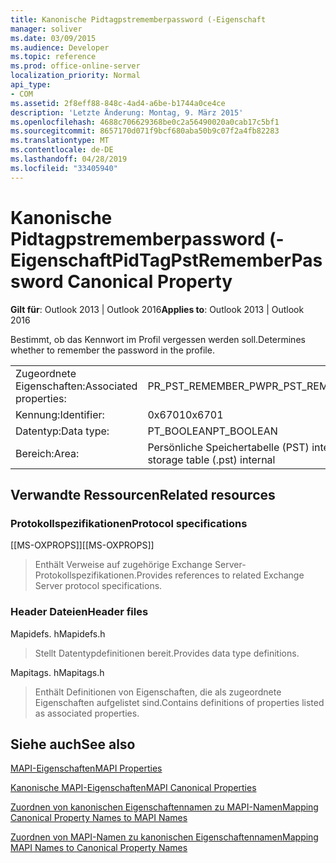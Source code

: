 ```yaml
---
title: Kanonische Pidtagpstrememberpassword (-Eigenschaft
manager: soliver
ms.date: 03/09/2015
ms.audience: Developer
ms.topic: reference
ms.prod: office-online-server
localization_priority: Normal
api_type:
- COM
ms.assetid: 2f8eff88-848c-4ad4-a6be-b1744a0ce4ce
description: 'Letzte Änderung: Montag, 9. März 2015'
ms.openlocfilehash: 4688c706629368be0c2a56490020a0cab17c5bf1
ms.sourcegitcommit: 8657170d071f9bcf680aba50b9c07f2a4fb82283
ms.translationtype: MT
ms.contentlocale: de-DE
ms.lasthandoff: 04/28/2019
ms.locfileid: "33405940"
---
```

# <a name="pidtagpstrememberpassword-canonical-property"></a><span data-ttu-id="1b40a-103">Kanonische Pidtagpstrememberpassword (-Eigenschaft</span><span class="sxs-lookup"><span data-stu-id="1b40a-103">PidTagPstRememberPassword Canonical Property</span></span>

  
  
<span data-ttu-id="1b40a-104">**Gilt für**: Outlook 2013 | Outlook 2016</span><span class="sxs-lookup"><span data-stu-id="1b40a-104">**Applies to**: Outlook 2013 | Outlook 2016</span></span> 
  
<span data-ttu-id="1b40a-105">Bestimmt, ob das Kennwort im Profil vergessen werden soll.</span><span class="sxs-lookup"><span data-stu-id="1b40a-105">Determines whether to remember the password in the profile.</span></span>
  
|||
|:-----|:-----|
|<span data-ttu-id="1b40a-106">Zugeordnete Eigenschaften:</span><span class="sxs-lookup"><span data-stu-id="1b40a-106">Associated properties:</span></span>  <br/> |<span data-ttu-id="1b40a-107">PR_PST_REMEMBER_PW</span><span class="sxs-lookup"><span data-stu-id="1b40a-107">PR_PST_REMEMBER_PW</span></span>  <br/> |
|<span data-ttu-id="1b40a-108">Kennung:</span><span class="sxs-lookup"><span data-stu-id="1b40a-108">Identifier:</span></span>  <br/> |<span data-ttu-id="1b40a-109">0x6701</span><span class="sxs-lookup"><span data-stu-id="1b40a-109">0x6701</span></span>  <br/> |
|<span data-ttu-id="1b40a-110">Datentyp:</span><span class="sxs-lookup"><span data-stu-id="1b40a-110">Data type:</span></span>  <br/> |<span data-ttu-id="1b40a-111">PT_BOOLEAN</span><span class="sxs-lookup"><span data-stu-id="1b40a-111">PT_BOOLEAN</span></span>  <br/> |
|<span data-ttu-id="1b40a-112">Bereich:</span><span class="sxs-lookup"><span data-stu-id="1b40a-112">Area:</span></span>  <br/> |<span data-ttu-id="1b40a-113">Persönliche Speichertabelle (PST) intern</span><span class="sxs-lookup"><span data-stu-id="1b40a-113">Personal storage table (.pst) internal</span></span>  <br/> |
   
## <a name="related-resources"></a><span data-ttu-id="1b40a-114">Verwandte Ressourcen</span><span class="sxs-lookup"><span data-stu-id="1b40a-114">Related resources</span></span>

### <a name="protocol-specifications"></a><span data-ttu-id="1b40a-115">Protokollspezifikationen</span><span class="sxs-lookup"><span data-stu-id="1b40a-115">Protocol specifications</span></span>

<span data-ttu-id="1b40a-116">[[MS-OXPROPS]]</span><span class="sxs-lookup"><span data-stu-id="1b40a-116">[[MS-OXPROPS]]</span></span> 
  
> <span data-ttu-id="1b40a-117">Enthält Verweise auf zugehörige Exchange Server-Protokollspezifikationen.</span><span class="sxs-lookup"><span data-stu-id="1b40a-117">Provides references to related Exchange Server protocol specifications.</span></span>
    
### <a name="header-files"></a><span data-ttu-id="1b40a-118">Header Dateien</span><span class="sxs-lookup"><span data-stu-id="1b40a-118">Header files</span></span>

<span data-ttu-id="1b40a-119">Mapidefs. h</span><span class="sxs-lookup"><span data-stu-id="1b40a-119">Mapidefs.h</span></span>
  
> <span data-ttu-id="1b40a-120">Stellt Datentypdefinitionen bereit.</span><span class="sxs-lookup"><span data-stu-id="1b40a-120">Provides data type definitions.</span></span>
    
<span data-ttu-id="1b40a-121">Mapitags. h</span><span class="sxs-lookup"><span data-stu-id="1b40a-121">Mapitags.h</span></span>
  
> <span data-ttu-id="1b40a-122">Enthält Definitionen von Eigenschaften, die als zugeordnete Eigenschaften aufgelistet sind.</span><span class="sxs-lookup"><span data-stu-id="1b40a-122">Contains definitions of properties listed as associated properties.</span></span>
    
## <a name="see-also"></a><span data-ttu-id="1b40a-123">Siehe auch</span><span class="sxs-lookup"><span data-stu-id="1b40a-123">See also</span></span>



[<span data-ttu-id="1b40a-124">MAPI-Eigenschaften</span><span class="sxs-lookup"><span data-stu-id="1b40a-124">MAPI Properties</span></span>](mapi-properties.md)
  
[<span data-ttu-id="1b40a-125">Kanonische MAPI-Eigenschaften</span><span class="sxs-lookup"><span data-stu-id="1b40a-125">MAPI Canonical Properties</span></span>](mapi-canonical-properties.md)
  
[<span data-ttu-id="1b40a-126">Zuordnen von kanonischen Eigenschaftennamen zu MAPI-Namen</span><span class="sxs-lookup"><span data-stu-id="1b40a-126">Mapping Canonical Property Names to MAPI Names</span></span>](mapping-canonical-property-names-to-mapi-names.md)
  
[<span data-ttu-id="1b40a-127">Zuordnen von MAPI-Namen zu kanonischen Eigenschaftennamen</span><span class="sxs-lookup"><span data-stu-id="1b40a-127">Mapping MAPI Names to Canonical Property Names</span></span>](mapping-mapi-names-to-canonical-property-names.md)

